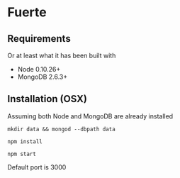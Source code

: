 # Fuerte

## Requirements

Or at least what it has been built with

- Node 0.10.26+
- MongoDB 2.6.3+

## Installation (OSX)

Assuming both Node and MongoDB are already installed

```mkdir data && mongod --dbpath data```

```npm install```

```npm start```

Default port is 3000